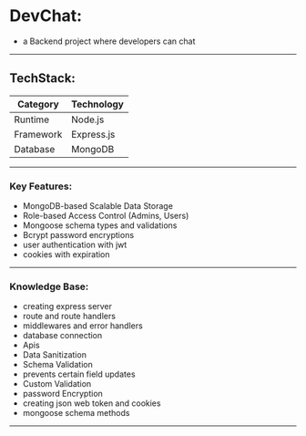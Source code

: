 # DevChat:
- a Backend project where developers can chat

---

## TechStack:
| Category    | Technology  |
|-------------|-------------|
| Runtime     | Node.js     |
| Framework   | Express.js  |
| Database    | MongoDB     |

---

### Key Features:
- MongoDB-based Scalable Data Storage
- Role-based Access Control (Admins, Users)
- Mongoose schema types and validations
- Bcrypt password encryptions
- user authentication with jwt
- cookies with expiration
---

### Knowledge Base:
- creating express server
- route and route handlers
- middlewares and error handlers
- database connection
- Apis
- Data Sanitization
- Schema Validation
- prevents certain field updates
- Custom Validation
- password Encryption
- creating json web token and cookies
- mongoose schema methods
---